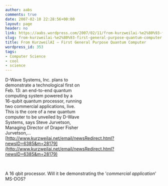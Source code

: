 ```yaml
---
author: aabs
comments: true
date: 2007-02-10 22:28:56+00:00
layout: page
header: no
link: https://aabs.wordpress.com/2007/02/11/from-kurzweilai-%e2%80%93-first-general-purpose-quantum-computer/
slug: from-kurzweilai-%e2%80%93-first-general-purpose-quantum-computer
title: From KurzweilAI – First General Purpose Quantum Computer
wordpress_id: 353
tags:
- Computer Science
- cool
- science
---
```


D-Wave Systems, Inc. plans to  
demonstrate a technological first on  
Feb. 13: an end-to-end quantum  
computing system powered by a  
16-qubit quantum processor, running  
two commercial applications, live.  
This is the core of a new quantum  
computer to be unveiled by D-Wave  
Systems, says Steve Jurvetson,  
Managing Director of Draper Fisher  
Jurvetson,...  
[http://www.kurzweilai.net/email/newsRedirect.html?newsID=6385&m=28179](http://www.kurzweilai.net/email/newsRedirect.html?newsID=6385&m=28179)
		


 

A 16 qbit processor. Will it be demonstrating the '_commercial application_' MS-DOS?
